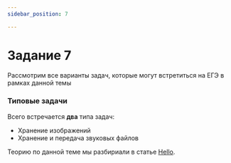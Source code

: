 ```yaml
---
sidebar_position: 7

---
```



# Задание 7 

Рассмотрим все варианты задач, которые могут встретиться на ЕГЭ в рамках данной темы

### Типовые задачи

Всего встречается **два** типа задач:
- Хранение изображений
- Хранение и передача звуковых файлов

Теорию по данной теме мы разбириали в статье [Hello](/my-website/docs/all%20tasks%20ege/task7.md).
